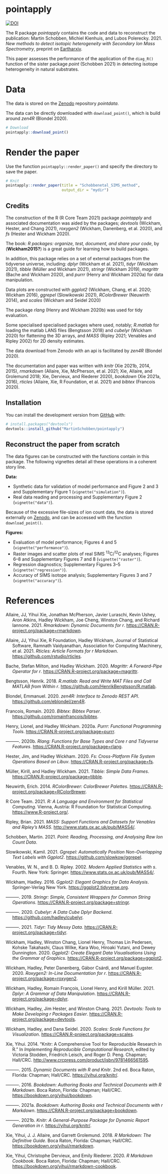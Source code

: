 
# pointapply

[![DOI](https://zenodo.org/badge/340077309.svg)](https://zenodo.org/badge/latestdoi/340077309)

The R package *pointapply* contains the code and data to reconstruct the
publication: Martin Schobben, Michiel Kienhuis, and Lubos Polerecky.
2021. *New methods to detect isotopic heterogeneity with Secondary Ion
Mass Spectrometry*, preprint on [Eartharxiv](https://eartharxiv.org/).

This paper assesses the performance of the application of the `diag_R()`
function of the sister package *point* (Schobben 2021) in detecting
isotope heterogeneity in natural substrates.

# Data

The data is stored on the
[Zenodo](https://doi.org/10.5281/zenodo.4580159) repository *pointdata*.

The data can be directly downloaded with `download_point()`, which is
build around *zen4R* (Blondel 2020).

``` r
# Download
pointapply::download_point()
```

# Render the paper

Use the function `pointapply::render_paper()` and specify the directory
to save the paper.

``` r
# Knit
pointapply::render_paper(title = "Schobbenetal_SIMS_method", 
                         output_dir = "mydir")
```

## Credits

The construction of the R (R Core Team 2021) package *pointapply* and
associated documentation was aided by the packages; *devtools* (Wickham,
Hester, and Chang 2021), *roxygen2* (Wickham, Danenberg, et al. 2020),
and *fs* (Hester and Wickham 2020).

The book: *R packages: organize, test, document, and share your code*,
by (**Wickham2015?**) is a great guide for learning how to build
packages.

In addition, this package relies on a set of external packages from the
tidyverse universe, including: *dplyr* (Wickham et al. 2021), *tidyr*
(Wickham 2021), *tibble* (Müller and Wickham 2021), *stringr* (Wickham
2019), *magrittr* (Bache and Wickham 2020), and *purrr* (Henry and
Wickham 2020a) for data manipulation.

Data plots are constructed with *ggplot2* (Wickham, Chang, et al. 2020;
Wickham 2016), *ggrepel* (Slowikowski 2021), *RColorBrewer* (Neuwirth
2014), and *scales* (Wickham and Seidel 2020)

The package *rlang* (Henry and Wickham 2020b) was used for tidy
evaluation.

Some specialised specialised packages where used, notably; *R.matlab*
for loading the matlab LANS files (Bengtsson 2018) and *cubelyr*
(Wickham 2020) for flattening the 3D arrays, and *MASS* (Ripley 2021;
Venables and Ripley 2002) for 2D density estimates.

The data download from Zenodo with an api is facilitated by *zen4R*
(Blondel 2020).

The documentation and paper was written with *knitr* (Xie 2021b, 2014,
2015), *rmarkdown* (Allaire, Xie, McPherson, et al. 2021; Xie, Allaire,
and Grolemund 2018; Xie, Dervieux, and Riederer 2020), *bookdown* (Xie
2021a, 2016), *rticles* (Allaire, Xie, R Foundation, et al. 2021) and
*bibtex* (Francois 2020).

## Installation

You can install the development version from
[GitHub](https://github.com/) with:

``` r
# install.packages("devtools")
devtools::install_github("MartinSchobben/pointapply")
```

## Reconstruct the paper from scratch

The data figures can be constructed with the functions contain in this
package. The following vignettes detail all these operations in a
coherent story line.

**Data:**

-   Synthetic data for validation of model performance and Figure 2 and
    3 and Supplementary Figure 1 (`vignette("simulation")`).
-   Real data reading and processing and Supplementary Figure 2
    (`vignette("data")`).

Because of the excessive file-sizes of ion count data, the data is
stored externally on [Zenodo](https://doi.org/10.5281/zenodo.4564170),
and can be accessed with the function `download_point()`.

**Figures:**

-   Evaluation of model performance; Figures 4 and 5
    (`vignette("performance")`).
-   Raster images and scatter plots of real SIMS
    <sup>13</sup>C/<sup>12</sup>C analyses; Figures 6–8 and
    Supplementary Figures 7 and 8 (`vignette("raster")`).
-   Regression diagnostics; Supplementary Figures 3–5
    (`vignette("regression")`).
-   Accuracy of SIMS isotope analysis; Supplementary Figures 3 and 7
    (`vignette("accuracy")`).

# References

<div id="refs" class="references csl-bib-body hanging-indent">

<div id="ref-rmarkdown" class="csl-entry">

Allaire, JJ, Yihui Xie, Jonathan McPherson, Javier Luraschi, Kevin
Ushey, Aron Atkins, Hadley Wickham, Joe Cheng, Winston Chang, and
Richard Iannone. 2021. *Rmarkdown: Dynamic Documents for r*.
<https://CRAN.R-project.org/package=rmarkdown>.

</div>

<div id="ref-rticles" class="csl-entry">

Allaire, JJ, Yihui Xie, R Foundation, Hadley Wickham, Journal of
Statistical Software, Ramnath Vaidyanathan, Association for Computing
Machinery, et al. 2021. *Rticles: Article Formats for r Markdown*.
<https://github.com/rstudio/rticles>.

</div>

<div id="ref-magrittr" class="csl-entry">

Bache, Stefan Milton, and Hadley Wickham. 2020. *Magrittr: A
Forward-Pipe Operator for r*.
<https://CRAN.R-project.org/package=magrittr>.

</div>

<div id="ref-R.matlab" class="csl-entry">

Bengtsson, Henrik. 2018. *R.matlab: Read and Write MAT Files and Call
MATLAB from Within r*. <https://github.com/HenrikBengtsson/R.matlab>.

</div>

<div id="ref-zen4R" class="csl-entry">

Blondel, Emmanuel. 2020. *zen4R: Interface to Zenodo REST API*.
<https://github.com/eblondel/zen4R>.

</div>

<div id="ref-bibtex" class="csl-entry">

Francois, Romain. 2020. *Bibtex: Bibtex Parser*.
<https://github.com/romainfrancois/bibtex>.

</div>

<div id="ref-purrr" class="csl-entry">

Henry, Lionel, and Hadley Wickham. 2020a. *Purrr: Functional Programming
Tools*. <https://CRAN.R-project.org/package=purrr>.

</div>

<div id="ref-rlang" class="csl-entry">

———. 2020b. *Rlang: Functions for Base Types and Core r and Tidyverse
Features*. <https://CRAN.R-project.org/package=rlang>.

</div>

<div id="ref-fs" class="csl-entry">

Hester, Jim, and Hadley Wickham. 2020. *Fs: Cross-Platform File System
Operations Based on Libuv*. <https://CRAN.R-project.org/package=fs>.

</div>

<div id="ref-tibble" class="csl-entry">

Müller, Kirill, and Hadley Wickham. 2021. *Tibble: Simple Data Frames*.
<https://CRAN.R-project.org/package=tibble>.

</div>

<div id="ref-RColorBrewer" class="csl-entry">

Neuwirth, Erich. 2014. *RColorBrewer: ColorBrewer Palettes*.
<https://CRAN.R-project.org/package=RColorBrewer>.

</div>

<div id="ref-rversion" class="csl-entry">

R Core Team. 2021. *R: A Language and Environment for Statistical
Computing*. Vienna, Austria: R Foundation for Statistical Computing.
<https://www.R-project.org/>.

</div>

<div id="ref-MASS" class="csl-entry">

Ripley, Brian. 2021. *MASS: Support Functions and Datasets for Venables
and Ripley’s MASS*. <http://www.stats.ox.ac.uk/pub/MASS4/>.

</div>

<div id="ref-point" class="csl-entry">

Schobben, Martin. 2021. *Point: Reading, Processing, and Analysing Raw
Ion Count Data*.

</div>

<div id="ref-ggrepel" class="csl-entry">

Slowikowski, Kamil. 2021. *Ggrepel: Automatically Position
Non-Overlapping Text Labels with Ggplot2*.
<https://github.com/slowkow/ggrepel>.

</div>

<div id="ref-MASS2002" class="csl-entry">

Venables, W. N., and B. D. Ripley. 2002. *Modern Applied Statistics with
s*. Fourth. New York: Springer. <https://www.stats.ox.ac.uk/pub/MASS4/>.

</div>

<div id="ref-ggplot22016" class="csl-entry">

Wickham, Hadley. 2016. *Ggplot2: Elegant Graphics for Data Analysis*.
Springer-Verlag New York. <https://ggplot2.tidyverse.org>.

</div>

<div id="ref-stringr" class="csl-entry">

———. 2019. *Stringr: Simple, Consistent Wrappers for Common String
Operations*. <https://CRAN.R-project.org/package=stringr>.

</div>

<div id="ref-cubelyr" class="csl-entry">

———. 2020. *Cubelyr: A Data Cube Dplyr Backend*.
<https://github.com/hadley/cubelyr>.

</div>

<div id="ref-tidyr" class="csl-entry">

———. 2021. *Tidyr: Tidy Messy Data*.
<https://CRAN.R-project.org/package=tidyr>.

</div>

<div id="ref-ggplot2" class="csl-entry">

Wickham, Hadley, Winston Chang, Lionel Henry, Thomas Lin Pedersen,
Kohske Takahashi, Claus Wilke, Kara Woo, Hiroaki Yutani, and Dewey
Dunnington. 2020. *Ggplot2: Create Elegant Data Visualisations Using the
Grammar of Graphics*. <https://CRAN.R-project.org/package=ggplot2>.

</div>

<div id="ref-roxygen2" class="csl-entry">

Wickham, Hadley, Peter Danenberg, Gábor Csárdi, and Manuel Eugster.
2020. *Roxygen2: In-Line Documentation for r*.
<https://CRAN.R-project.org/package=roxygen2>.

</div>

<div id="ref-dplyr" class="csl-entry">

Wickham, Hadley, Romain François, Lionel Henry, and Kirill Müller. 2021.
*Dplyr: A Grammar of Data Manipulation*.
<https://CRAN.R-project.org/package=dplyr>.

</div>

<div id="ref-devtools" class="csl-entry">

Wickham, Hadley, Jim Hester, and Winston Chang. 2021. *Devtools: Tools
to Make Developing r Packages Easier*.
<https://CRAN.R-project.org/package=devtools>.

</div>

<div id="ref-scales" class="csl-entry">

Wickham, Hadley, and Dana Seidel. 2020. *Scales: Scale Functions for
Visualization*. <https://CRAN.R-project.org/package=scales>.

</div>

<div id="ref-knitr2014" class="csl-entry">

Xie, Yihui. 2014. “Knitr: A Comprehensive Tool for Reproducible Research
in R.” In *Implementing Reproducible Computational Research*, edited by
Victoria Stodden, Friedrich Leisch, and Roger D. Peng. Chapman;
Hall/CRC. <http://www.crcpress.com/product/isbn/9781466561595>.

</div>

<div id="ref-knitr2015" class="csl-entry">

———. 2015. *Dynamic Documents with R and Knitr*. 2nd ed. Boca Raton,
Florida: Chapman; Hall/CRC. <https://yihui.org/knitr/>.

</div>

<div id="ref-bookdown2016" class="csl-entry">

———. 2016. *Bookdown: Authoring Books and Technical Documents with R
Markdown*. Boca Raton, Florida: Chapman; Hall/CRC.
<https://bookdown.org/yihui/bookdown>.

</div>

<div id="ref-bookdown" class="csl-entry">

———. 2021a. *Bookdown: Authoring Books and Technical Documents with r
Markdown*. <https://CRAN.R-project.org/package=bookdown>.

</div>

<div id="ref-knitr" class="csl-entry">

———. 2021b. *Knitr: A General-Purpose Package for Dynamic Report
Generation in r*. <https://yihui.org/knitr/>.

</div>

<div id="ref-rmarkdown2018" class="csl-entry">

Xie, Yihui, J. J. Allaire, and Garrett Grolemund. 2018. *R Markdown: The
Definitive Guide*. Boca Raton, Florida: Chapman; Hall/CRC.
<https://bookdown.org/yihui/rmarkdown>.

</div>

<div id="ref-rmarkdown2020" class="csl-entry">

Xie, Yihui, Christophe Dervieux, and Emily Riederer. 2020. *R Markdown
Cookbook*. Boca Raton, Florida: Chapman; Hall/CRC.
<https://bookdown.org/yihui/rmarkdown-cookbook>.

</div>

</div>
